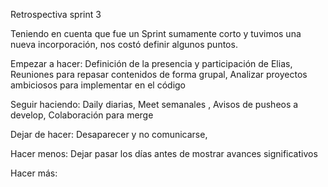 Retrospectiva sprint 3

Teniendo en cuenta que fue un Sprint sumamente corto y tuvimos una nueva incorporación, nos costó definir algunos puntos.



Empezar a hacer:
Definición de la presencia y participación de Elias,
Reuniones para repasar contenidos de forma grupal,
Analizar proyectos ambiciosos para implementar en el código 


Seguir haciendo:
Daily diarias,
Meet semanales ,
Avisos de pusheos a develop,
Colaboración para merge


Dejar de hacer:
Desaparecer y no comunicarse,



Hacer menos:
Dejar pasar los días antes de mostrar avances significativos



Hacer más: 
